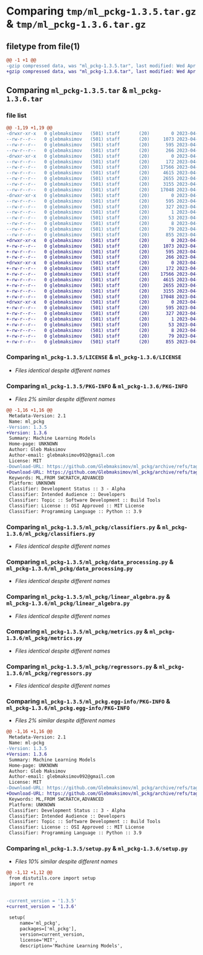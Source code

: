 # Comparing `tmp/ml_pckg-1.3.5.tar.gz` & `tmp/ml_pckg-1.3.6.tar.gz`

## filetype from file(1)

```diff
@@ -1 +1 @@
-gzip compressed data, was "ml_pckg-1.3.5.tar", last modified: Wed Apr 26 17:32:50 2023, max compression
+gzip compressed data, was "ml_pckg-1.3.6.tar", last modified: Wed Apr 26 17:35:21 2023, max compression
```

## Comparing `ml_pckg-1.3.5.tar` & `ml_pckg-1.3.6.tar`

### file list

```diff
@@ -1,19 +1,19 @@
-drwxr-xr-x   0 glebmaksimov   (501) staff       (20)        0 2023-04-26 17:32:50.408777 ml_pckg-1.3.5/
--rw-r--r--   0 glebmaksimov   (501) staff       (20)     1073 2023-04-21 13:24:22.000000 ml_pckg-1.3.5/LICENSE
--rw-r--r--   0 glebmaksimov   (501) staff       (20)      595 2023-04-26 17:32:50.408932 ml_pckg-1.3.5/PKG-INFO
--rw-r--r--   0 glebmaksimov   (501) staff       (20)      266 2023-04-26 17:13:37.000000 ml_pckg-1.3.5/README.md
-drwxr-xr-x   0 glebmaksimov   (501) staff       (20)        0 2023-04-26 17:32:50.406701 ml_pckg-1.3.5/ml_pckg/
--rw-r--r--   0 glebmaksimov   (501) staff       (20)      172 2023-04-26 17:09:14.000000 ml_pckg-1.3.5/ml_pckg/__init__.py
--rw-r--r--   0 glebmaksimov   (501) staff       (20)    17566 2023-04-26 17:07:06.000000 ml_pckg-1.3.5/ml_pckg/classifiers.py
--rw-r--r--   0 glebmaksimov   (501) staff       (20)     4615 2023-04-26 17:08:39.000000 ml_pckg-1.3.5/ml_pckg/data_processing.py
--rw-r--r--   0 glebmaksimov   (501) staff       (20)     2655 2023-04-26 16:54:21.000000 ml_pckg-1.3.5/ml_pckg/linear_algebra.py
--rw-r--r--   0 glebmaksimov   (501) staff       (20)     3155 2023-04-26 16:52:03.000000 ml_pckg-1.3.5/ml_pckg/metrics.py
--rw-r--r--   0 glebmaksimov   (501) staff       (20)    17048 2023-04-26 17:09:17.000000 ml_pckg-1.3.5/ml_pckg/regressors.py
-drwxr-xr-x   0 glebmaksimov   (501) staff       (20)        0 2023-04-26 17:32:50.408593 ml_pckg-1.3.5/ml_pckg.egg-info/
--rw-r--r--   0 glebmaksimov   (501) staff       (20)      595 2023-04-26 17:32:50.000000 ml_pckg-1.3.5/ml_pckg.egg-info/PKG-INFO
--rw-r--r--   0 glebmaksimov   (501) staff       (20)      327 2023-04-26 17:32:50.000000 ml_pckg-1.3.5/ml_pckg.egg-info/SOURCES.txt
--rw-r--r--   0 glebmaksimov   (501) staff       (20)        1 2023-04-26 17:32:50.000000 ml_pckg-1.3.5/ml_pckg.egg-info/dependency_links.txt
--rw-r--r--   0 glebmaksimov   (501) staff       (20)       53 2023-04-26 17:32:50.000000 ml_pckg-1.3.5/ml_pckg.egg-info/requires.txt
--rw-r--r--   0 glebmaksimov   (501) staff       (20)        8 2023-04-26 17:32:50.000000 ml_pckg-1.3.5/ml_pckg.egg-info/top_level.txt
--rw-r--r--   0 glebmaksimov   (501) staff       (20)       79 2023-04-26 17:32:50.409341 ml_pckg-1.3.5/setup.cfg
--rw-r--r--   0 glebmaksimov   (501) staff       (20)      855 2023-04-26 17:32:00.000000 ml_pckg-1.3.5/setup.py
+drwxr-xr-x   0 glebmaksimov   (501) staff       (20)        0 2023-04-26 17:35:21.950215 ml_pckg-1.3.6/
+-rw-r--r--   0 glebmaksimov   (501) staff       (20)     1073 2023-04-21 13:24:22.000000 ml_pckg-1.3.6/LICENSE
+-rw-r--r--   0 glebmaksimov   (501) staff       (20)      595 2023-04-26 17:35:21.950314 ml_pckg-1.3.6/PKG-INFO
+-rw-r--r--   0 glebmaksimov   (501) staff       (20)      266 2023-04-26 17:13:37.000000 ml_pckg-1.3.6/README.md
+drwxr-xr-x   0 glebmaksimov   (501) staff       (20)        0 2023-04-26 17:35:21.948905 ml_pckg-1.3.6/ml_pckg/
+-rw-r--r--   0 glebmaksimov   (501) staff       (20)      172 2023-04-26 17:09:14.000000 ml_pckg-1.3.6/ml_pckg/__init__.py
+-rw-r--r--   0 glebmaksimov   (501) staff       (20)    17566 2023-04-26 17:07:06.000000 ml_pckg-1.3.6/ml_pckg/classifiers.py
+-rw-r--r--   0 glebmaksimov   (501) staff       (20)     4615 2023-04-26 17:08:39.000000 ml_pckg-1.3.6/ml_pckg/data_processing.py
+-rw-r--r--   0 glebmaksimov   (501) staff       (20)     2655 2023-04-26 16:54:21.000000 ml_pckg-1.3.6/ml_pckg/linear_algebra.py
+-rw-r--r--   0 glebmaksimov   (501) staff       (20)     3155 2023-04-26 16:52:03.000000 ml_pckg-1.3.6/ml_pckg/metrics.py
+-rw-r--r--   0 glebmaksimov   (501) staff       (20)    17048 2023-04-26 17:09:17.000000 ml_pckg-1.3.6/ml_pckg/regressors.py
+drwxr-xr-x   0 glebmaksimov   (501) staff       (20)        0 2023-04-26 17:35:21.950041 ml_pckg-1.3.6/ml_pckg.egg-info/
+-rw-r--r--   0 glebmaksimov   (501) staff       (20)      595 2023-04-26 17:35:21.000000 ml_pckg-1.3.6/ml_pckg.egg-info/PKG-INFO
+-rw-r--r--   0 glebmaksimov   (501) staff       (20)      327 2023-04-26 17:35:21.000000 ml_pckg-1.3.6/ml_pckg.egg-info/SOURCES.txt
+-rw-r--r--   0 glebmaksimov   (501) staff       (20)        1 2023-04-26 17:35:21.000000 ml_pckg-1.3.6/ml_pckg.egg-info/dependency_links.txt
+-rw-r--r--   0 glebmaksimov   (501) staff       (20)       53 2023-04-26 17:35:21.000000 ml_pckg-1.3.6/ml_pckg.egg-info/requires.txt
+-rw-r--r--   0 glebmaksimov   (501) staff       (20)        8 2023-04-26 17:35:21.000000 ml_pckg-1.3.6/ml_pckg.egg-info/top_level.txt
+-rw-r--r--   0 glebmaksimov   (501) staff       (20)       79 2023-04-26 17:35:21.950604 ml_pckg-1.3.6/setup.cfg
+-rw-r--r--   0 glebmaksimov   (501) staff       (20)      855 2023-04-26 17:32:50.000000 ml_pckg-1.3.6/setup.py
```

### Comparing `ml_pckg-1.3.5/LICENSE` & `ml_pckg-1.3.6/LICENSE`

 * *Files identical despite different names*

### Comparing `ml_pckg-1.3.5/PKG-INFO` & `ml_pckg-1.3.6/PKG-INFO`

 * *Files 2% similar despite different names*

```diff
@@ -1,16 +1,16 @@
 Metadata-Version: 2.1
 Name: ml_pckg
-Version: 1.3.5
+Version: 1.3.6
 Summary: Machine Learning Models
 Home-page: UNKNOWN
 Author: Gleb Maksimov
 Author-email: glebmaksimov092@gmail.com
 License: MIT
-Download-URL: https://github.com/Glebmaksimov/ml_pckg/archive/refs/tags/1.3.5.tar.gz
+Download-URL: https://github.com/Glebmaksimov/ml_pckg/archive/refs/tags/1.3.6.tar.gz
 Keywords: ML,FROM SWCRATCH,ADVANCED
 Platform: UNKNOWN
 Classifier: Development Status :: 3 - Alpha
 Classifier: Intended Audience :: Developers
 Classifier: Topic :: Software Development :: Build Tools
 Classifier: License :: OSI Approved :: MIT License
 Classifier: Programming Language :: Python :: 3.9
```

### Comparing `ml_pckg-1.3.5/ml_pckg/classifiers.py` & `ml_pckg-1.3.6/ml_pckg/classifiers.py`

 * *Files identical despite different names*

### Comparing `ml_pckg-1.3.5/ml_pckg/data_processing.py` & `ml_pckg-1.3.6/ml_pckg/data_processing.py`

 * *Files identical despite different names*

### Comparing `ml_pckg-1.3.5/ml_pckg/linear_algebra.py` & `ml_pckg-1.3.6/ml_pckg/linear_algebra.py`

 * *Files identical despite different names*

### Comparing `ml_pckg-1.3.5/ml_pckg/metrics.py` & `ml_pckg-1.3.6/ml_pckg/metrics.py`

 * *Files identical despite different names*

### Comparing `ml_pckg-1.3.5/ml_pckg/regressors.py` & `ml_pckg-1.3.6/ml_pckg/regressors.py`

 * *Files identical despite different names*

### Comparing `ml_pckg-1.3.5/ml_pckg.egg-info/PKG-INFO` & `ml_pckg-1.3.6/ml_pckg.egg-info/PKG-INFO`

 * *Files 2% similar despite different names*

```diff
@@ -1,16 +1,16 @@
 Metadata-Version: 2.1
 Name: ml-pckg
-Version: 1.3.5
+Version: 1.3.6
 Summary: Machine Learning Models
 Home-page: UNKNOWN
 Author: Gleb Maksimov
 Author-email: glebmaksimov092@gmail.com
 License: MIT
-Download-URL: https://github.com/Glebmaksimov/ml_pckg/archive/refs/tags/1.3.5.tar.gz
+Download-URL: https://github.com/Glebmaksimov/ml_pckg/archive/refs/tags/1.3.6.tar.gz
 Keywords: ML,FROM SWCRATCH,ADVANCED
 Platform: UNKNOWN
 Classifier: Development Status :: 3 - Alpha
 Classifier: Intended Audience :: Developers
 Classifier: Topic :: Software Development :: Build Tools
 Classifier: License :: OSI Approved :: MIT License
 Classifier: Programming Language :: Python :: 3.9
```

### Comparing `ml_pckg-1.3.5/setup.py` & `ml_pckg-1.3.6/setup.py`

 * *Files 10% similar despite different names*

```diff
@@ -1,12 +1,12 @@
 from distutils.core import setup
 import re
 
 
-current_version = '1.3.5'
+current_version = '1.3.6'
 
 setup(
     name='ml_pckg',
     packages=['ml_pckg'],
     version=current_version,
     license='MIT',
     description='Machine Learning Models',
```

